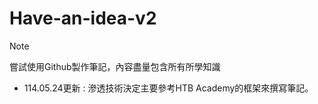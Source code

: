 # Have-an-idea-v2
>[!NOTE]
>嘗試使用Github製作筆記，內容盡量包含所有所學知識

- 114.05.24更新 : 滲透技術決定主要參考HTB Academy的框架來撰寫筆記。
